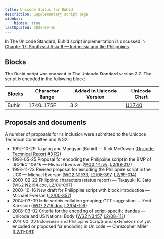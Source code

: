 ```yaml
---
title: Unicode Status for Buhid
description: Supplementary script page
sidebar:
    hidden: true
lastUpdated: 2025-09-16
---
```


In The Unicode Standard, Buhid script implementation is discussed in [Chapter 17: Southeast Asia-II — Indonesia and the Philippines](https://www.unicode.org/versions/latest/core-spec/chapter-17/#G26439).

## Blocks

The Buhid script was encoded in The Unicode Standard version 3.2. The script is encoded in the following block:

| Blocks | Character Range | Added in Unicode Version | Unicode Chart |
| ------ | --------------- | ------------------------ | ------------- |
| Buhid | 1740..175F | 3.2 | [U1740](http://www.unicode.org/charts/PDF/U1740.pdf) |

## Proposals and documents

A number of proposals for its inclusion were submitted to the Unicode Technical Committee and WG2:
- 1992-10-29 Tagalog and Mangyan (Buhid) — Rick McGowan ([Unicode Technical Report #3 R2](http://www.unicode.org/reports/tr3-2/))
- 1998-05-25 Proposal for encoding the Philippine script in the BMP of ISO/IEC 10646 — Michael Everson ([WG2 N1755](https://www.unicode.org/wg2/docs/n1755.pdf), [L2/98-217](http://www.unicode.org/L2/L1998/98217.pdf))
- 1998-11-23 Revised proposal for encoding the Philippine script in the UCS — Michael Everson ([WG2 N1933](https://www.unicode.org/wg2/docs/n1933.pdf), [L2/98-397](http://www.unicode.org/L2/L1998/98397.pdf), [ L2/99-014](http://www.unicode.org/L2/L1999/n1933.pdf))
- 2000-02-22 Philippino characters (status report) — Takayuki K. Sato ([WG2 N2194.doc](https://www.unicode.org/wg2/docs/n2194.doc), [L2/00-097](http://www.unicode.org/cgi-bin/GetMatchingDocs.pl?L2/00-097))
- 2000-10-16 New draft for Philippine script with block introduction — Michael Everson ([L2/00-357](http://www.unicode.org/cgi-bin/GetMatchingDocs.pl?L2/00-357))
- 2004-03-09 Indic scripts collation grouping; CTT suggestion — Kent Karlsson ([WG2 2716.doc](https://www.unicode.org/wg2/docs/n2716.doc), [L2/04-109](http://www.unicode.org/cgi-bin/GetMatchingDocs.pl?L2/04-109))
- 2008-03-02 Criteria for the encoding of script-specific dandas — Unicode and US National Body ([WG2 N3457](https://www.unicode.org/wg2/docs/n3457.pdf), [L2/08-118](http://www.unicode.org/cgi-bin/GetMatchingDocs.pl?L2/08-118))
- 2011-03-03 Indonesian and Philippine Scripts and extensions not yet encoded or proposed for encoding in Unicode — Christopher Miller ([L2/11-091](http://www.unicode.org/cgi-bin/GetMatchingDocs.pl?L2/11-091))
